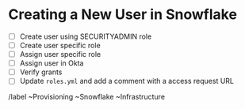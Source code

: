 # Creating a New User in Snowflake

- [ ] Create user using SECURITYADMIN role
- [ ] Create user specific role
- [ ] Assign user specific role
- [ ] Assign user in Okta
- [ ] Verify grants
- [ ] Update `roles.yml` and add a comment with a access request URL

/label ~Provisioning ~Snowflake ~Infrastructure 